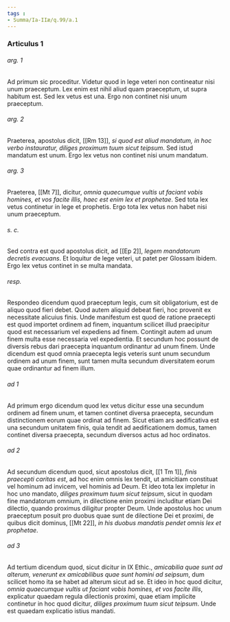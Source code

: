 ```yaml
---
tags : 
- Summa/Ia-IIæ/q.99/a.1
---
```


### Articulus 1

###### arg. 1
Ad primum sic proceditur. Videtur quod in lege veteri non contineatur nisi unum praeceptum. Lex enim est nihil aliud quam praeceptum, ut supra habitum est. Sed lex vetus est una. Ergo non continet nisi unum praeceptum.

###### arg. 2
Praeterea, apostolus dicit, [[Rm 13]], *si quod est aliud mandatum, in hoc verbo instauratur, diliges proximum tuum sicut teipsum*. Sed istud mandatum est unum. Ergo lex vetus non continet nisi unum mandatum.

###### arg. 3
Praeterea, [[Mt 7]], dicitur, *omnia quaecumque vultis ut faciant vobis homines, et vos facite illis, haec est enim lex et prophetae*. Sed tota lex vetus continetur in lege et prophetis. Ergo tota lex vetus non habet nisi unum praeceptum.

###### s. c.
Sed contra est quod apostolus dicit, ad [[Ep 2]], *legem mandatorum decretis evacuans*. Et loquitur de lege veteri, ut patet per Glossam ibidem. Ergo lex vetus continet in se multa mandata.

###### resp.
Respondeo dicendum quod praeceptum legis, cum sit obligatorium, est de aliquo quod fieri debet. Quod autem aliquid debeat fieri, hoc provenit ex necessitate alicuius finis. Unde manifestum est quod de ratione praecepti est quod importet ordinem ad finem, inquantum scilicet illud praecipitur quod est necessarium vel expediens ad finem. Contingit autem ad unum finem multa esse necessaria vel expedientia. Et secundum hoc possunt de diversis rebus dari praecepta inquantum ordinantur ad unum finem. Unde dicendum est quod omnia praecepta legis veteris sunt unum secundum ordinem ad unum finem, sunt tamen multa secundum diversitatem eorum quae ordinantur ad finem illum.

###### ad 1
Ad primum ergo dicendum quod lex vetus dicitur esse una secundum ordinem ad finem unum, et tamen continet diversa praecepta, secundum distinctionem eorum quae ordinat ad finem. Sicut etiam ars aedificativa est una secundum unitatem finis, quia tendit ad aedificationem domus, tamen continet diversa praecepta, secundum diversos actus ad hoc ordinatos.

###### ad 2
Ad secundum dicendum quod, sicut apostolus dicit, [[1 Tm 1]], *finis praecepti caritas est*, ad hoc enim omnis lex tendit, ut amicitiam constituat vel hominum ad invicem, vel hominis ad Deum. Et ideo tota lex impletur in hoc uno mandato, *diliges proximum tuum sicut teipsum*, sicut in quodam fine mandatorum omnium, in dilectione enim proximi includitur etiam Dei dilectio, quando proximus diligitur propter Deum. Unde apostolus hoc unum praeceptum posuit pro duobus quae sunt de dilectione Dei et proximi, de quibus dicit dominus, [[Mt 22]], *in his duobus mandatis pendet omnis lex et prophetae*.

###### ad 3
Ad tertium dicendum quod, sicut dicitur in IX Ethic., *amicabilia quae sunt ad alterum, venerunt ex amicabilibus quae sunt homini ad seipsum*, dum scilicet homo ita se habet ad alterum sicut ad se. Et ideo in hoc quod dicitur, *omnia quaecumque vultis ut faciant vobis homines, et vos facite illis*, explicatur quaedam regula dilectionis proximi, quae etiam implicite continetur in hoc quod dicitur, *diliges proximum tuum sicut teipsum*. Unde est quaedam explicatio istius mandati.


